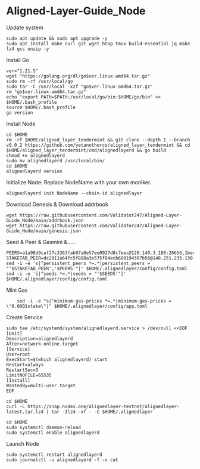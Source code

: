 # Aligned-Layer-Guide_Node

Update system

    sudo apt update && sudo apt upgrade -y
    sudo apt install make curl git wget htop tmux build-essential jq make lz4 gcc unzip -y

Install Go

    ver="1.21.5"
    wget "https://golang.org/dl/go$ver.linux-amd64.tar.gz"
    sudo rm -rf /usr/local/go
    sudo tar -C /usr/local -xzf "go$ver.linux-amd64.tar.gz"
    rm "go$ver.linux-amd64.tar.gz"
    echo "export PATH=$PATH:/usr/local/go/bin:$HOME/go/bin" >> $HOME/.bash_profile
    source $HOME/.bash_profile
    go version

Install Node

    cd $HOME
    rm -rf $HOME/aligned_layer_tendermint && git clone --depth 1 --branch v0.0.2 https://github.com/yetanotherco/aligned_layer_tendermint && cd
    $HOME/aligned_layer_tendermint/cmd/alignedlayerd && go build 
    chmod +x alignedlayerd
    sudo mv alignedlayerd /usr/local/bin/
    cd $HOME
    alignedlayerd version

Initialize Node: Replace NodeName with your own moniker.

    alignedlayerd init NodeName --chain-id alignedlayer

Download Genesis & Download addrbook

    wget https://raw.githubusercontent.com/Validator247/Aligned-Layer-Guide_Node/main/addrbook.json
    wget https://raw.githubusercontent.com/Validator247/Aligned-Layer-Guide_Node/main/genesis.json

Seed & Peer & Gasmini &......

    PEERS=a1a98d9caf27c3363fab07a8e57ee0927d8c7eec@128.140.3.188:26656,1beca410dba8907a61552554b242b4200788201c@91.107.239.79:26656,f9000461b5f535f0c13a543898cc7ac1cd10f945@88.99.174.203:26656,ca2f644f3f47521ff8245f7a5183e9bbb762c09d@116.203.81.174:26656
    STAKETAB_PEER=dc2011a64fc5f888a3e575f84ecb680194307b56@148.251.235.130:20656
    sed -i -e 's|^persistent_peers *=.*|persistent_peers = "'$STAKETAB_PEER','$PEERS'"|' $HOME/.alignedlayer/config/config.toml
    sed -i -e 's|^seeds *=.*|seeds = "'$SEEDS'"|' $HOME/.alignedlayer/config/config.toml  

Mini Gas

        sed -i -e "s|^minimum-gas-prices *=.*|minimum-gas-prices = \"0.0001stake\"|" $HOME/.alignedlayer/config/app.toml

Create Service

    sudo tee /etc/systemd/system/alignedlayerd.service > /dev/null <<EOF
    [Unit]
    Description=alignedlayerd
    After=network-online.target
    [Service]
    User=root
    ExecStart=$(which alignedlayerd) start
    Restart=always
    RestartSec=3
    LimitNOFILE=65535
    [Install]
    WantedBy=multi-user.target
    EOF

    cd $HOME
    curl -L https://snap.nodex.one/alignedlayer-testnet/alignedlayer-latest.tar.lz4 | tar -Ilz4 -xf - -C $HOME/.alignedlayer

    cd $HOME
    sudo systemctl daemon-reload
    sudo systemctl enable alignedlayerd
  

Launch Node

    sudo systemctl restart alignedlayerd
    sudo journalctl -u alignedlayerd -f -o cat
    
